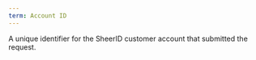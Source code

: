 ```yaml
---
term: Account ID
---
```


A unique identifier for the SheerID customer account that submitted the request.